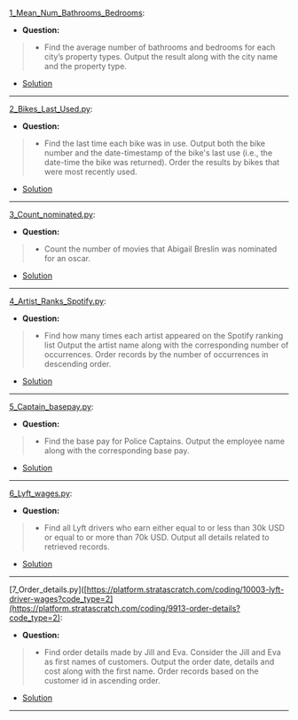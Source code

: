 [1_Mean_Num_Bathrooms_Bedrooms](https://platform.stratascratch.com/coding/9622-number-of-bathrooms-and-bedrooms?code_type=2): 
* **Question:**
> * Find the average number of bathrooms and bedrooms for each city’s property types. Output the result along with the city name and the property type.
* [Solution](https://github.com/Jtrahan88/Python/blob/main/Online_Code_Solutions/Stratascratch/Python_Easy/1_Mean_Num_Bathrooms_Bedrooms.py)
---

[2_Bikes_Last_Used.py](https://platform.stratascratch.com/coding/10176-bikes-last-used?code_type=2): 
* **Question:**
> * Find the last time each bike was in use. Output both the bike number and the date-timestamp of the bike's last use (i.e., the date-time the bike was returned). Order the results by bikes that were most recently used.
* [Solution](https://github.com/Jtrahan88/Python/blob/main/Online_Code_Solutions/Stratascratch/Python_Easy/2_Bikes_Last_Used.py)
---

[3_Count_nominated.py](https://platform.stratascratch.com/coding/10128-count-the-number-of-movies-that-abigail-breslin-nominated-for-oscar?code_type=2): 
* **Question:**
> * Count the number of movies that Abigail Breslin was nominated for an oscar.
* [Solution](https://github.com/Jtrahan88/Python/blob/main/Online_Code_Solutions/Stratascratch/Python_Easy/3_Count_nominated.py)
---

[4_Artist_Ranks_Spotify.py](https://platform.stratascratch.com/coding/9992-find-artists-that-have-been-on-spotify-the-most-number-of-times?code_type=2): 
* **Question:**
> * Find how many times each artist appeared on the Spotify ranking list
Output the artist name along with the corresponding number of occurrences.
Order records by the number of occurrences in descending order.
* [Solution](https://github.com/Jtrahan88/Python/blob/main/Online_Code_Solutions/Stratascratch/Python_Easy/4_Artist_Ranks_Spotify.py)
---

[5_Captain_basepay.py](https://platform.stratascratch.com/coding/9972-find-the-base-pay-for-police-captains?code_type=2): 
* **Question:**
> * Find the base pay for Police Captains.
Output the employee name along with the corresponding base pay.
* [Solution](https://github.com/Jtrahan88/Python/blob/main/Online_Code_Solutions/Stratascratch/Python_Easy/5_Captain_basepay.py)
---

[6_Lyft_wages.py](https://platform.stratascratch.com/coding/10003-lyft-driver-wages?code_type=2): 
* **Question:**
> * Find all Lyft drivers who earn either equal to or less than 30k USD or equal to or more than 70k USD.
Output all details related to retrieved records.
* [Solution](https://github.com/Jtrahan88/Python/blob/main/Online_Code_Solutions/Stratascratch/Python_Easy/6_Lyft_wages.py)
---

[7_Order_details.py]([https://platform.stratascratch.com/coding/10003-lyft-driver-wages?code_type=2](https://platform.stratascratch.com/coding/9913-order-details?code_type=2): 
* **Question:**
> * Find order details made by Jill and Eva.
Consider the Jill and Eva as first names of customers.
Output the order date, details and cost along with the first name.
Order records based on the customer id in ascending order.
* [Solution](https://github.com/Jtrahan88/Python/blob/main/Online_Code_Solutions/Stratascratch/Python_Easy/7_Order_details.py)
---
